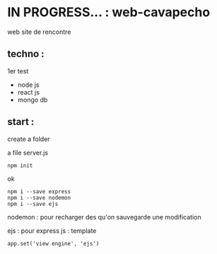 

# IN PROGRESS... : web-cavapecho
web site de rencontre

## techno :
1er test
- node js
- react js
- mongo db

## start :
create a folder

a file server.js
```
npm init
```
ok
```
npm i --save express
npm i --save nodemon
npm i --save ejs
```
nodemon : pour recharger des qu'on sauvegarde une modification

ejs : pour express js :  template
```
app.set('view engine', 'ejs')
```
